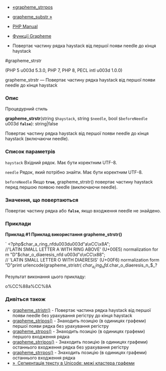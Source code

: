 - [«grapheme_strrpos](function.grapheme-strrpos.md)
- [grapheme_substr »](function.grapheme-substr.md)

- [PHP Manual](index.md)
- [Функції Grapheme](ref.intl.grapheme.md)
- Повертає частину рядка haystack від першої появи needle до
кінця haystack

#grapheme_strstr

(PHP 5 u003d 5.3.0, PHP 7, PHP 8, PECL intl u003d 1.0.0)

grapheme_strstr — Повертає частину рядка haystack від першої появи
needle до кінця haystack

### Опис

Процедурний стиль

**grapheme_strstr**(string `$haystack`, string `$needle`, bool
`$beforeNeedle` u003d **`false`**): string\|false

Повертає частину рядка haystack від першої появи needle до кінця
haystack (включаючи needle).

### Список параметрів

`haystack`
Вхідний рядок. Має бути коректним UTF-8.

`needle`
Рядок, який потрібно знайти. Має бути коректним UTF-8.

`beforeNeedle`
Якщо **`true`**, grapheme_strstr() повертає частину haystack перед
першою появою needle (виключаючи needle).

### Значення, що повертаються

Повертає частину рядка або **`false`**, якщо входження needle не
знайдено.

### Приклади

**Приклад #1 Приклад використання **grapheme_strstr()****

` <?php$char_a_ring_nfdu003du003d"a\xCC\x8A"; //'LATIN SMALL LETTER A WITH RING ABOVE' (U+00E5) normalization form "D"$char_o_diaeresis_nfd u003d"o\xCC\x88"; // 'LATIN SMALL LETTER O WITH DIAERESIS' (U+00F6) normalization form "D"print urlencode(grapheme_stristr( $char_a_ring_nfd . $char_o_diaeresis_n_$_?

Результат виконання цього прикладу:

o%CC%88a%CC%8A

### Дивіться також

- [grapheme_stristr()](function.grapheme-stristr.md) - Повертає
частина рядка haystack від першої появи needle без урахування регістру
до кінця haystack
- [grapheme_stripos()](function.grapheme-stripos.md) - Знаходить
позицію (в одиницях графеми) першої появи рядка без урахування
регістру
- [grapheme_strpos()](function.grapheme-strpos.md) - Знаходить позицію
(в одиницях графеми) першого входження рядка
- [grapheme_strripos()](function.grapheme-strripos.md) - Знаходить
позицію (в одиницях графеми) останнього входження рядка без урахування
регістру
- [grapheme_strrpos()](function.grapheme-strrpos.md) - Знаходить
позицію (в одиницях графеми) останнього входження рядка
- [»  Сегментація тексту в Unicode: межі кластера
графеми](http://unicode.org/reports/tr29/#Grapheme_Cluster_Boundaries)
